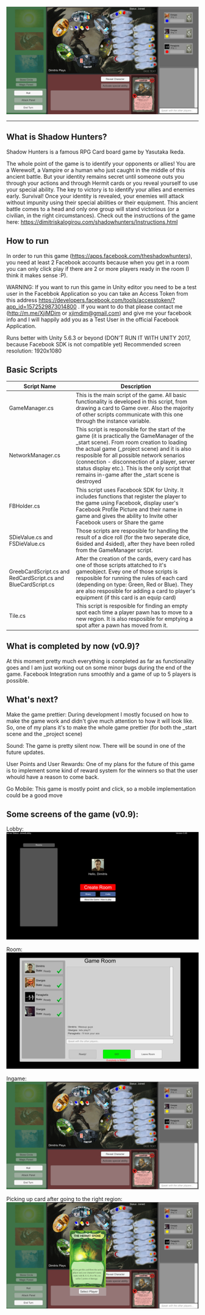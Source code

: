 ![Shadow Hunters RPG Card Game by XjiMDim](https://github.com/xjimdim/Shadow-Hunters/blob/master/screencaptures/3.png) 
***


## What is Shadow Hunters?

Shadow Hunters is a famous RPG Card board game by Yasutaka Ikeda. 

The whole point of the game is to identify your opponents or allies! You are a Werewolf, a Vampire or a human who just caught in the middle of this ancient battle. But your identity remains secret until someone outs you through your actions and through Hermit cards or you reveal yourself to use your special ability. The key to victory is to identify your allies and enemies early. Survival! Once your identity is revealed, your enemies will attack without impunity using their special abilities or their equipment. This ancient battle comes to a head and only one group will stand victorious (or a civilian, in the right circumstances). Check out the instructions of the game here: https://dimitriskalogirou.com/shadowhunters/Instructions.html

## How to run
In order to run this game (https://apps.facebook.com/theshadowhunters), you need at least 2 Facebook accounts because when you get in a room you can only click play if there are 2 or more players ready in the room (I think it makes sense :P). 

WARNING: If you want to run this game in Unity editor you need to be a test user in the Facebbok Application so you can take an Access Token from this address https://developers.facebook.com/tools/accesstoken/?app_id=1572529873014800 . If you want to do that please contact me (http://m.me/XjiMDim or xjimdim@gmail.com)  and give me your facebook info and I will happily add you as a Test User in the official Facebook Application. 

Runs better with Unity 5.6.3 or beyond (DON'T RUN IT WITH UNITY 2017, because Facebook SDK is not compatible yet)
Recommended screen resolution: 1920x1080

## Basic Scripts

| Script Name | Description |
| --- | --- |
| GameManager.cs | This is the main script of the game. All basic functionality is developed in this script, from drawing a card to Game over. Also the majority of other scripts communicate with this one through the instance variable.  |
| NetworkManager.cs  | This script is responsible for the start of the game (it is practically the GameManager of the _start scene). From room creation to loading the actual game (_project scene) and it is also resposible for all possible network senarios (connection - disconnection of a player, server status display etc.). This is the only script that remains in-game after the _start scene is destroyed |
| FBHolder.cs | This script uses Facebook SDK for Unity. It includes functions that register the player to the game using Facebook, display user's Facebook Profile Picture and their name in game and gives the ability to Invite other Facebook users or Share the game  |
| SDieValue.cs and FSDieValue.cs | Those scripts are resposible for handling the result of a dice roll (for the two seperate dice, 6sided and 4sided), after they have been rolled from the GameManager script.  |
| GreebCardScript.cs and RedCardScript.cs and BlueCardScript.cs | After the creation of the cards, every card has one of those scripts attatched to it's gameobject. Evey one of those scripts is resposible for running the rules of each card (depending on type: Green, Red or Blue). They are also resposible for adding a card to player's equipment (if this card is an equip card)  |
| Tile.cs | This script is resposible for finding an empty spot each time a player pawn has to move to a new region. It is also resposible for emptying a spot after a pawn has moved from it.  |

## What is completed by now (v0.9)?
At this moment pretty much everything is completed as far as functionality goes and I am just working out on some minor bugs during the end of the game. Facebook Integration runs smoothly and a game of up to 5 players is possible. 

## What's next?
Make the game prettier: During development I mostly focused on how to make the game work and didn't give much attention to how it will look like. So, one of my plans it's to make the whole game prettier (for both the _start scene and the _project scene)

Sound: The game is pretty silent now. There will be sound in one of the future updates.

User Points and User Rewards: One of my plans for the future of this game is to implement some kind of reward system for the winners so that the user whould have a reason to come back.

Go Mobile: This game is mostly point and click, so a mobile implementation could be a good move  

## Some screens of the game (v0.9): 

Lobby:
![Lobby Shadow Hunters Unity](https://github.com/xjimdim/Shadow-Hunters/blob/master/screencaptures/1.png)

Room:
![Shadow Hunters by XjiMDim](https://github.com/xjimdim/Shadow-Hunters/blob/master/screencaptures/2.png) 

Ingame:
![Shadow Hunters by XjiMDim](https://github.com/xjimdim/Shadow-Hunters/blob/master/screencaptures/3.png)
 
Picking up card after going to the right region:
![Shadow Hunters by XjiMDim](https://github.com/xjimdim/Shadow-Hunters/blob/master/screencaptures/4.png)
 
